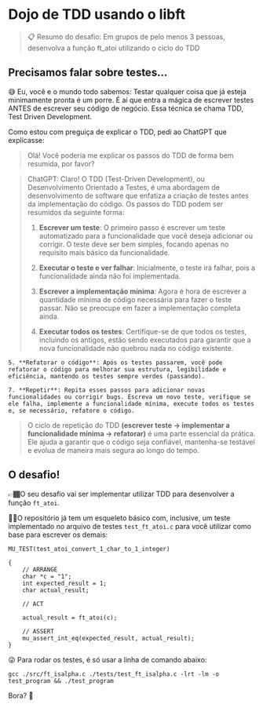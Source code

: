 # Dojo de TDD usando o libft

> 📋 Resumo do desafio: Em grupos de pelo menos 3 pessoas, desenvolva a função ft_atoi utilizando o ciclo do TDD

## Precisamos falar sobre testes...

😅 Eu, você e o mundo todo sabemos: Testar qualquer coisa que já esteja minimamente pronta é um porre. É aí que entra a mágica de escrever testes ANTES de escrever seu código de negócio. Essa técnica se chama TDD, Test Driven Development.

Como estou com preguiça de explicar o TDD, pedi ao ChatGPT que explicasse:

> Olá! Você poderia me explicar os passos do TDD de forma bem resumida, por favor?

> ChatGPT: Claro! O TDD (Test-Driven Development), ou Desenvolvimento Orientado a Testes, é uma abordagem de desenvolvimento de software que enfatiza a criação de testes antes da implementação do código. Os passos do TDD podem ser resumidos da seguinte forma:
>
> 1. **Escrever um teste**: O primeiro passo é escrever um teste automatizado para a funcionalidade que você deseja adicionar ou corrigir. O teste deve ser bem simples, focando apenas no requisito mais básico da funcionalidade.
>
> 2. **Executar o teste e ver falhar**: Inicialmente, o teste irá falhar, pois a funcionalidade ainda não foi implementada. 
>
> 3. **Escrever a implementação mínima**: Agora é hora de escrever a quantidade mínima de código necessária para fazer o teste passar. Não se preocupe em fazer a implementação completa ainda. 
>
> 4. **Executar todos os testes**: Certifique-se de que todos os testes, incluindo os antigos, estão sendo executados para garantir que a nova funcionalidade não quebrou nada no código existente.
>
    5. **Refatorar o código**: Após os testes passarem, você pode refatorar o código para melhorar sua estrutura, legibilidade e eficiência, mantendo os testes sempre verdes (passando).
>
    7. **Repetir**: Repita esses passos para adicionar novas funcionalidades ou corrigir bugs. Escreva um novo teste, verifique se ele falha, implemente a funcionalidade mínima, execute todos os testes e, se necessário, refatore o código.
>
> O ciclo de repetição do TDD **(escrever teste -> implementar a funcionalidade mínima -> refatorar)** é uma parte essencial da prática. Ele ajuda a garantir que o código seja confiável, mantenha-se testável e evolua de maneira mais segura ao longo do tempo.

## O desafio!

👉🏾O seu desafio vai ser implementar utilizar TDD para desenvolver a função `ft_atoi`.

🙌🏾O repositório já tem um esqueleto básico com, inclusive, um teste implementado no arquivo de testes `test_ft_atoi.c` para você utilizar como base para escrever os demais:

```
MU_TEST(test_atoi_convert_1_char_to_1_integer)

{
    // ARRANGE
    char *c = "1";
    int expected_result = 1;
    char actual_result;
    
    // ACT

    actual_result = ft_atoi(c);

    // ASSERT
    mu_assert_int_eq(expected_result, actual_result);
}
```

😜 Para rodar os testes, é só usar a linha de comando abaixo:

`gcc ./src/ft_isalpha.c ./tests/test_ft_isalpha.c -lrt -lm -o test_program && ./test_program`

Bora? 🚀